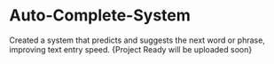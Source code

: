 # Auto-Complete-System
Created a system that predicts and suggests the next word or phrase, improving text entry speed. {Project Ready will be uploaded soon}
